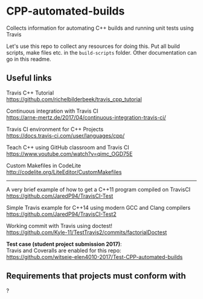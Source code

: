 # CPP-automated-builds
Collects information for automating C++ builds and running unit tests using Travis

Let's use this repo to collect any resources for doing this. Put all build scripts, make files etc. in the `build-scripts` folder. Other documentation can go in this readme.

## Useful links

Travis C++ Tutorial  
https://github.com/richelbilderbeek/travis_cpp_tutorial

Continuous integration with Travis CI  
https://arne-mertz.de/2017/04/continuous-integration-travis-ci/

Travis CI environment for C++ Projects  
https://docs.travis-ci.com/user/languages/cpp/

Teach C++ using GitHub classroom and Travis CI  
https://www.youtube.com/watch?v=qimc_OGD75E

Custom Makefiles in CodeLite  
http://codelite.org/LiteEditor/CustomMakefiles

---

A very brief example of how to get a C++11 program compiled on TravisCI  
https://github.com/JaredP94/TravisCI-Test

Simple Travis example for C++14 using modern GCC and Clang compilers  
https://github.com/JaredP94/TravisCI-Test2

Working commit with Travis using doctest!  
https://github.com/Kyle-11/TestTravis2/commits/factorialDoctest

__Test case (student project submission 2017)__:   
Travis and Coveralls are enabled for this repo:  
https://github.com/witseie-elen4010-2017/Test-CPP-automated-builds

## Requirements that projects must conform with

?
